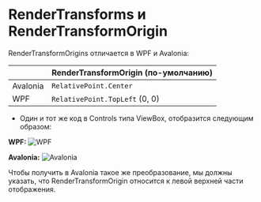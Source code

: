 # RenderTransforms и RenderTransformOrigin

RenderTransformOrigins отличается в WPF и Avalonia:

|          | RenderTransformOrigin (по-умолчанию) |
|----------|--------------------------------------|
| Avalonia | `RelativePoint.Center`               |
| WPF      | `RelativePoint.TopLeft` \(0, 0\)     |


- Один и тот же код в Controls типа ViewBox, отобразится следующим образом:

**WPF:** ![WPF](https://files.gitter.im/AvaloniaUI/Avalonia/cDrM/image.png)

**Avalonia:** ![Avalonia](https://files.gitter.im/AvaloniaUI/Avalonia/KGk7/image.png)

Чтобы получить в Avalonia такое же преобразование, мы должны указать, что RenderTransformOrigin относится к левой верхней части отображения.
